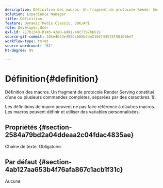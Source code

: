 ```yaml
---
description: Définition des macros. Un fragment de protocole Render Serving constitué d’une ou plusieurs commandes complètes, séparées par des caractères '&'.
solution: Experience Manager
title: Définition
feature: Dynamic Media Classic, SDK/API
role: Developer,User
exl-id: 717b2348-b14b-42e0-a991-40c7397b6619
source-git-commit: 206e4643e3926cb85b4be2189743578f88180be7
workflow-type: tm+mt
source-wordcount: '61'
ht-degree: 9%

---
```


# Définition{#definition}

Définition des macros. Un fragment de protocole Render Serving constitué d’une ou plusieurs commandes complètes, séparées par des caractères &#39;&amp;&#39;.

Les définitions de macro peuvent ne pas faire référence à d’autres macros. Les macros peuvent définir et utiliser des variables personnalisées.

## Propriétés {#section-2584a79bd2a04ddeaa2c04fdac4835ae}

Chaîne de texte. Obligatoire.

## Par défaut {#section-4ab127aa653b4f76afa867c1acb1f31c}

Aucune

